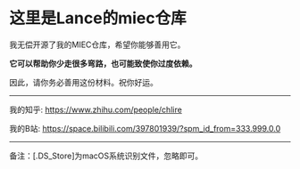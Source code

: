 # 这里是Lance的miec仓库
我无偿开源了我的MIEC仓库，希望你能够善用它。

**它可以帮助你少走很多弯路，也可能致使你过度依赖。**

因此，请你务必善用这份材料。祝你好运。

---

我的知乎: https://www.zhihu.com/people/chlire

我的B站: https://space.bilibili.com/397801939/?spm_id_from=333.999.0.0

---

备注：[.DS_Store]为macOS系统识别文件，忽略即可。
